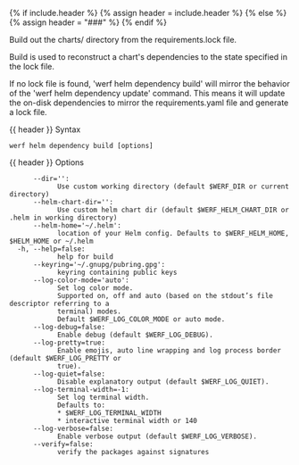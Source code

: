 {% if include.header %}
{% assign header = include.header %}
{% else %}
{% assign header = "###" %}
{% endif %}

Build out the charts/ directory from the requirements.lock file.

Build is used to reconstruct a chart's dependencies to the state specified in
the lock file.

If no lock file is found, 'werf helm dependency build' will mirror the behavior of
the 'werf helm dependency update' command. This means it will update the on-disk
dependencies to mirror the requirements.yaml file and generate a lock file.


{{ header }} Syntax

```shell
werf helm dependency build [options]
```

{{ header }} Options

```shell
      --dir='':
            Use custom working directory (default $WERF_DIR or current directory)
      --helm-chart-dir='':
            Use custom helm chart dir (default $WERF_HELM_CHART_DIR or .helm in working directory)
      --helm-home='~/.helm':
            location of your Helm config. Defaults to $WERF_HELM_HOME, $HELM_HOME or ~/.helm
  -h, --help=false:
            help for build
      --keyring='~/.gnupg/pubring.gpg':
            keyring containing public keys
      --log-color-mode='auto':
            Set log color mode.
            Supported on, off and auto (based on the stdout’s file descriptor referring to a        
            terminal) modes.
            Default $WERF_LOG_COLOR_MODE or auto mode.
      --log-debug=false:
            Enable debug (default $WERF_LOG_DEBUG).
      --log-pretty=true:
            Enable emojis, auto line wrapping and log process border (default $WERF_LOG_PRETTY or   
            true).
      --log-quiet=false:
            Disable explanatory output (default $WERF_LOG_QUIET).
      --log-terminal-width=-1:
            Set log terminal width.
            Defaults to:
            * $WERF_LOG_TERMINAL_WIDTH
            * interactive terminal width or 140
      --log-verbose=false:
            Enable verbose output (default $WERF_LOG_VERBOSE).
      --verify=false:
            verify the packages against signatures
```

